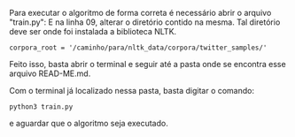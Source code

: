 Para executar o algoritmo de forma correta é necessário 
abrir o arquivo "train.py":
	E na linha 09, alterar o diretório contido na mesma.
	Tal diretório deve ser onde foi instalada a biblioteca NLTK.
	
	corpora_root = '/caminho/para/nltk_data/corpora/twitter_samples/'

Feito isso, basta abrir o terminal e seguir até a pasta onde se encontra
esse arquivo READ-ME.md. 

Com o terminal já localizado nessa pasta, basta digitar o comando:

	python3 train.py

e aguardar que o algoritmo seja executado.
